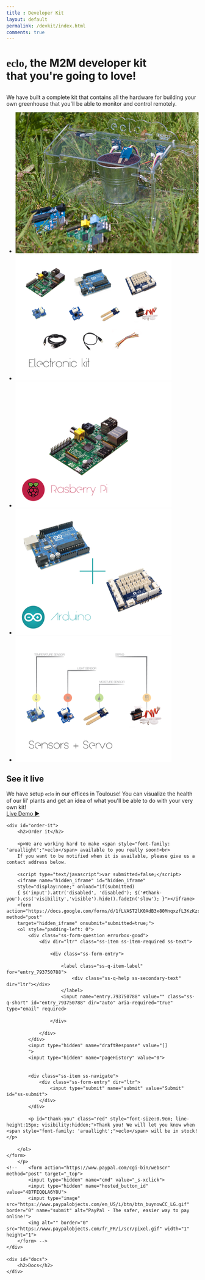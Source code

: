 ```yaml
---
title : Developer Kit
layout: default
permalink: /devkit/index.html
comments: true
---
```


<span style="font-family: 'aruallight';">eclo</span>, the M2M developer kit<br> that you're going to love!
====
<!-- 
<img src="/resources/img/greenhouse.png" style=" position:absolute; width:40%; right:0px; margin-top:-70px; z-index:-1000; opacity: 0.4;">
 -->
<div id="what-is-it">
	<h2></h2>
	<p>
		We have built a complete kit that contains all the hardware for building your own greenhouse that you'll be able to monitor and control remotely. 
	</p>
</div>

<div id="devkit-gallery" class="flexslider">
  <ul class="slides">
    <li>
      <img src="/resources/img/devkit/eclo.jpg" />
    </li>
    <li>
      <img src="/resources/img/devkit/01.png" />
    </li>
    <li>
      <img src="/resources/img/devkit/02.png" />
    </li>
    <li>
      <img src="/resources/img/devkit/03.png" />
    </li>
    <li>
      <img src="/resources/img/devkit/04.png" />
    </li>
  </ul>
</div>

<div>
	<div id="see-it-live">
		<h2>See it live</h2>
		<p>
			We have setup <span style="font-family: 'aruallight';">eclo</span> in our offices in Toulouse! You can visualize the health of our lil' plants and get an idea of what you'll be able to do with
			your very own kit!<br>
			<a href="/devkit/app" class="link" target="_blank">Live Demo <span class="red">►</span></a>
		</p>
	</div>

	<div id="order-it">
		<h2>Order it</h2>

		<p>We are working hard to make <span style="font-family: 'aruallight';">eclo</span> available to you really soon!<br>
		If you want to be notified when it is available, please give us a contact address below.

		<script type="text/javascript">var submitted=false;</script>
		<iframe name="hidden_iframe" id="hidden_iframe"
		style="display:none;" onload="if(submitted)
		{ $('input').attr('disabled', 'disabled'); $('#thank-you').css('visibility','visible').hide().fadeIn('slow'); }"></iframe>
		<form action="https://docs.google.com/forms/d/1fLVAST2lK0AdB3x80MnqxzfL3KzKzs50yoHxt_lVaHU/formResponse" method="post"
		target="hidden_iframe" onsubmit="submitted=true;">
		<ol style="padding-left: 0">
			<div class="ss-form-question errorbox-good">
				<div dir="ltr" class="ss-item ss-item-required ss-text">

					<div class="ss-form-entry">

						<label class="ss-q-item-label" for="entry_793750788">
							<div class="ss-q-help ss-secondary-text" dir="ltr"></div>
						</label>
						<input name="entry.793750788" value="" class="ss-q-short" id="entry_793750788" dir="auto" aria-required="true" type="email" required>

					</div>

				</div>
			</div>
			<input type="hidden" name="draftResponse" value="[]
			">
			<input type="hidden" name="pageHistory" value="0">


			<div class="ss-item ss-navigate">
				<div class="ss-form-entry" dir="ltr">
					<input type="submit" name="submit" value="Submit" id="ss-submit">
				</div>
			</div>

			<p id="thank-you" class="red" style="font-size:0.9em; line-height:15px; visibility:hidden;">Thank you! We will let you know when <span style="font-family: 'aruallight';">eclo</span> will be in stock!</p>

		</ol>
	</form>
		</p>
	<!-- 	<form action="https://www.paypal.com/cgi-bin/webscr" method="post" target="_top">
			<input type="hidden" name="cmd" value="_s-xclick">
			<input type="hidden" name="hosted_button_id" value="4B7FEQQLA6Y8U">
			<input type="image" src="https://www.paypalobjects.com/en_US/i/btn/btn_buynowCC_LG.gif" border="0" name="submit" alt="PayPal - The safer, easier way to pay online!">
			<img alt="" border="0" src="https://www.paypalobjects.com/fr_FR/i/scr/pixel.gif" width="1" height="1">
		</form> -->
	</div>

	<div id="docs">
		<h2>Docs</h2>
	</div>
</div>